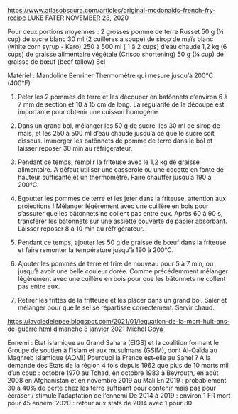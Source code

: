 https://www.atlasobscura.com/articles/original-mcdonalds-french-fry-recipe
LUKE FATER NOVEMBER 23, 2020
 
Pour deux portions moyennes :
2 grosses pomme de terre Russet
50 g (¼ cup) de sucre blanc
30 ml (2 cuillères à soupe) de sirop de maïs blanc (white corn syrup - Karo)
250 à 500 ml ( 1 à 2 cups) d’eau chaude
1,2 kg (6 cups) de graisse alimentaire végétale (Crisco shortening)
50 g (¼ cup) de graisse de bœuf (beef tallow)
Sel
 
Matériel :
Mandoline Benriner
Thermomètre qui mesure jusqu’à 200°C (400°F)
 
1. Peler les 2 pommes de terre et les découper en batônnets d’environ 6 à 7 mm  de section et 10 à 15 cm de long. La régularité de la découpe est importante pour obtenir une cuisson homogène.
 
2. Dans un grand bol, mélanger les 50 g de sucre, les 30 ml de sirop de maïs, et les 250 à 500 ml d’eau chaude jusqu’à ce que le sucre soit dissous. Immerger les batônnets de pomme de terre dans le bol et laisser reposer 30 min au réfrigérateur.
 
3. Pendant ce temps, remplir la friteuse avec le 1,2 kg de graisse alimentaire. A défaut utiliser une casserole ou une cocotte en fonte de hauteur suffisante et un thermomètre. Faire chauffer jusqu’à 190 à 200°C.
 
4. Egoutter les pommes de terre et les jeter dans la friteuse, attention aux projections ! Mélanger légèrement avec une cuillère en bois pour s’assurer que les bâtonnets ne collent pas entre eux. Après 60 à 90 s, transférer les bâtonnets sur une assiette couverte de papier absorbant. Laisser reposer 8 à 10 min au réfrigérateur.
 
5. Pendant ce temps, ajouter les 50 g de graisse de bœuf dans la friteuse et faire remonter la température jusqu’à 190 à 200°C.
 
6. Ajouter les pommes de terre et frire de nouveau pour 5 à 7 min, ou jusqu’à avoir une belle couleur dorée. Comme précédemment mélanger légèrement avec une cuillère en bois pour que les bâtonnets ne collent pas entre eux.
 
7. Retirer les frittes de la fritteuse et les placer dans un grand bol. Saler et mélanger pour que le sel se répartisse correctement. Servir chaud.
 
https://lavoiedelepee.blogspot.com/2021/01/lequation-de-la-mort-huit-ans-de-guerre.html
dimanche 3 janvier 2021 Michel Goya
 
Ennemi : État islamique au Grand Sahara (EIGS) et la coalition formant le Groupe de soutien à l’islam et aux musulmans (GSIM), dont Al-Qaïda au Maghreb islamique (AQMI)
Pourquoi la France est-elle au Sahel ? A la demande des Etats de la région
4 fois depuis 1962  que plus de 10 morts mili d’un coup : octobre 1970 au Tchad, en octobre 1983 à Beyrouth, en août 2008 en Afghanistan et en novembre 2019 au Mali
En 2019 : probablement 30 à 40% de perte chez les terro suffisant pour contenir mais pas pour écraser / stimule l’adaptation de l’ennemi
De 2014 à 2019 : environ 1 FR mort pour 45 ennemi
2020 : retour aux stats de 2014 avec 1 pour 80